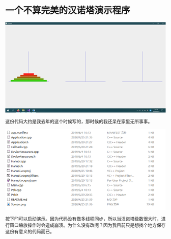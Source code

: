 # 一个不算完美的汉诺塔演示程序
![截图](Screen.png)

这份代码大约是我去年的这个时候写的，那时候的我还呆在家里无所事事。 

![截图](Screen2.png)

按下F1可以启动演示。因为代码没有做多线程同步，所以当汉诺塔级数很大时，进行窗口缩放操作时会造成崩溃。为什么没有改呢？因为我目前只是想找个地方保存这份有意义的代码而已。